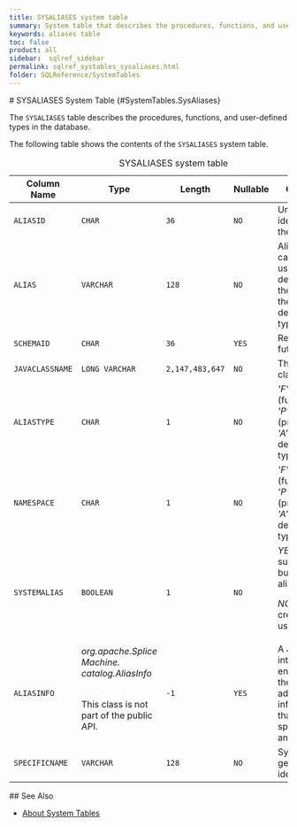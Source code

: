 ```yaml
---
title: SYSALIASES system table
summary: System table that describes the procedures, functions, and user-defined types in the database.
keywords: aliases table
toc: false
product: all
sidebar:  sqlref_sidebar
permalink: sqlref_systables_sysaliases.html
folder: SQLReference/SystemTables
---
```

<section>
<div class="TopicContent" data-swiftype-index="true" markdown="1">
# SYSALIASES System Table   {#SystemTables.SysAliases}

The `SYSALIASES` table describes the procedures, functions, and
user-defined types in the database.

The following table shows the contents of the `SYSALIASES` system table.

<table>
                <caption>SYSALIASES system table</caption>
                <col />
                <col />
                <col />
                <col />
                <col />
                <thead>
                    <tr>
                        <th>Column Name</th>
                        <th>Type</th>
                        <th>Length</th>
                        <th>Nullable</th>
                        <th>Contents</th>
                    </tr>
                </thead>
                <tbody>
                    <tr>
                        <td><code>ALIASID</code></td>
                        <td><code>CHAR</code></td>
                        <td><code>36</code></td>
                        <td><code>NO</code></td>
                        <td>Unique identifier for the alias</td>
                    </tr>
                    <tr>
                        <td><code>ALIAS</code></td>
                        <td><code>VARCHAR</code></td>
                        <td><code>128</code></td>
                        <td><code>NO</code></td>
                        <td>Alias (in the case of a user-defined type, the name of the
						user-defined type)</td>
                    </tr>
                    <tr>
                        <td><code>SCHEMAID</code></td>
                        <td><code>CHAR</code></td>
                        <td><code>36</code></td>
                        <td><code>YES</code></td>
                        <td>Reserved for future use</td>
                    </tr>
                    <tr>
                        <td><code>JAVACLASSNAME</code></td>
                        <td><code>LONG VARCHAR</code></td>
                        <td><code>2,147,483,647</code></td>
                        <td><code>NO</code></td>
                        <td>The Java class name</td>
                    </tr>
                    <tr>
                        <td><code>ALIASTYPE</code></td>
                        <td><code>CHAR</code></td>
                        <td><code>1</code></td>
                        <td><code>NO</code></td>
                        <td><em>'F'</em> (function), <em>'P'</em> (procedure),
						<em>'A'</em> (user-defined type)</td>
                    </tr>
                    <tr>
                        <td><code>NAMESPACE</code></td>
                        <td><code>CHAR</code></td>
                        <td><code>1</code></td>
                        <td><code>NO</code></td>
                        <td><em>'F'</em> (function), <em>'P'</em> (procedure),
						<em>'A'</em> (user-defined type)</td>
                    </tr>
                    <tr>
                        <td><code>SYSTEMALIAS</code></td>
                        <td><code>BOOLEAN</code></td>
                        <td><code>1</code></td>
                        <td><code>NO</code></td>
                        <td><em>YES</em> (system supplied or built-in alias)
						<p><em>NO</em> (alias created by a user)</p></td>
                    </tr>
                    <tr>
                        <td><code>ALIASINFO</code></td>
                        <td><em>org.apache.Splice Machine.
							catalog.AliasInfo</em>
                            <br />
                            <br />
                            <p>This class is not part of the public API.</p>
                        </td>
                        <td><code>-1</code></td>
                        <td><code>YES</code></td>
                        <td>A Java interface that encapsulates the additional information
						that is specific to an alias</td>
                    </tr>
                    <tr>
                        <td><code>SPECIFICNAME</code></td>
                        <td><code>VARCHAR</code></td>
                        <td><code>128</code></td>
                        <td><code>NO</code></td>
                        <td>System-generated identifier</td>
                    </tr>
                </tbody>
            </table>
## See Also

* [About System Tables](sqlref_systables_intro.html)

</div>
</section>

